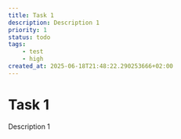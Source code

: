 ```yaml
---
title: Task 1
description: Description 1
priority: 1
status: todo
tags:
    - test
    - high
created_at: 2025-06-18T21:48:22.290253666+02:00
---
```


# Task 1

Description 1


